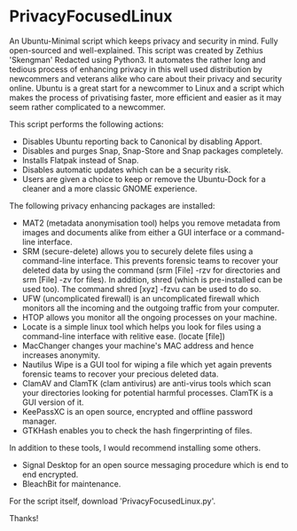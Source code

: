 # PrivacyFocusedLinux

An Ubuntu-Minimal script which keeps privacy and security in mind. Fully open-sourced and well-explained.
This script was created by Zethius 'Skengman' Redacted using Python3. It automates the rather long and tedious process of enhancing privacy in this well used distribution by newcommers and veterans alike who care about their privacy and security online.
Ubuntu is a great start for a newcommer to Linux and a script which makes the process of privatising faster, more efficient and easier as it may seem rather complicated to a newcommer.

This script performs the following actions:
- Disables Ubuntu reporting back to Canonical by disabling Apport.
- Disables and purges Snap, Snap-Store and Snap packages completely.
- Installs Flatpak instead of Snap.
- Disables automatic updates which can be a security risk.
- Users are given a choice to keep or remove the Ubuntu-Dock for a cleaner and a more classic GNOME experience.

The following privacy enhancing packages are installed:
- MAT2 (metadata anonymisation tool) helps you remove metadata from images and documents alike from either a GUI interface or a command-line interface.
- SRM (secure-delete) allows you to securely delete files using a command-line interface. This prevents forensic teams to recover your deleted data by using the command (srm [File] -rzv for directories and srm [File] -zv for files). In addition, shred (which is pre-installed can be used too). The command shred [xyz] -fzvu can be used to do so.
- UFW (uncomplicated firewall) is an uncomplicated firewall which monitors all the incoming and the outgoing traffic from your computer. 
- HTOP allows you monitor all the ongoing processes on your machine.
- Locate is a simple linux tool which helps you look for files using a command-line interface with relitive ease. (locate [file])
- MacChanger changes your machine's MAC address and hence increases anonymity.
- Nautilus Wipe is a GUI tool for wiping a file which yet again prevents forensic teams to recover your precious deleted data.
- ClamAV and ClamTK (clam antivirus) are anti-virus tools which scan your directories looking for potential harmful processes. ClamTK is a GUI version of it.
- KeePassXC is an open source, encrypted and offline password manager.
- GTKHash enables you to check the hash fingerprinting of files.

In addition to these tools, I would recommend installing some others.
- Signal Desktop for an open source messaging procedure which is end to end encrypted.
- BleachBit for maintenance.

For the script itself, download 'PrivacyFocusedLinux.py'.

Thanks!
